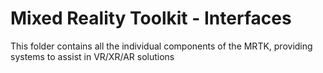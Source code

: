 # Mixed Reality Toolkit - Interfaces

This folder contains all the individual components of the MRTK, providing systems to assist in VR/XR/AR solutions